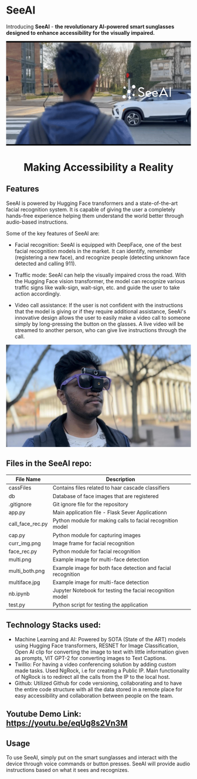 # SeeAI

Introducing **SeeAI** - **the revolutionary AI-powered smart sunglasses designed to enhance accessibility for the visually impaired.**

![SeeAI Demo](README_DOCS/ezgif.com-video-to-gif.gif)
<h1 align="center"> Making Accessibility a Reality </h1>


## Features

SeeAI is powered by Hugging Face transformers and a state-of-the-art facial recognition system. It is capable of giving the user a completely hands-free experience helping them understand the world better through audio-based instructions. 

Some of the key features of SeeAI are:

- Facial recognition: SeeAI is equipped with DeepFace, one of the best facial recognition models in the market. It can identify, remember (registering a new face), and recognize people (detecting unknown face detected and calling 911).

- Traffic mode: SeeAI can help the visually impaired cross the road. With the Hugging Face vision transformer, the model can recognize various traffic signs like walk-sign, wait-sign, etc. and guide the user to take action accordingly.

- Video call assistance: If the user is not confident with the instructions that the model is giving or if they require additional assistance, SeeAI's innovative design allows the user to easily make a video call to someone simply by long-pressing the button on the glasses. A live video will be streamed to another person, who can give live instructions through the call.

![Demo](product_images/6.png)

## Files in the SeeAI repo:

| File Name        | Description           |
| ----------------|-----------------------|
| cassFiles        | Contains files related to haar cascade classifiers |
| db               | Database of face images that are registered |
| .gitignore       | Git ignore file for the repository |
| app.py           | Main application file - Flask Sever Applicationn |
| call_face_rec.py | Python module for making calls to facial recognition model |
| cap.py           | Python module for capturing images |
| curr_img.png     | Image frame for facial recognition |
| face_rec.py      | Python module for facial recognition |
| multi.png        | Example image for multi-face detection |
| multi_both.png   | Example image for both face detection and facial recognition |
| multiface.jpg    | Example image for multi-face detection |
| nb.ipynb         | Jupyter Notebook for testing the facial recognition model |
| test.py          | Python script for testing the application |

## Technology Stacks used:

- Machine Learning and AI: Powered by SOTA (State of the ART) models using Hugging Face transformers, RESNET for Image Classification, Open AI clip for converting the image to text with little information given as prompts, VIT GPT-2 for converting images to Text Captions. 
- Twillio: For having a video conferencing solution by adding custom made tasks. Used NgRock, i.e for creating a Public IP. Main functionality of NgRock is to redirect all the calls from the IP to the local host.
- Github: Utilized Github for code versioning, collaborating and to have the entire code structure with all the data stored in a remote place for easy accessibility and collaboration between people on the team.

## **Youtube Demo Link:** https://youtu.be/eqUg8s2Vn3M


## Usage

To use SeeAI, simply put on the smart sunglasses and interact with the device through voice commands or button presses. SeeAI will provide audio instructions based on what it sees and recognizes.


